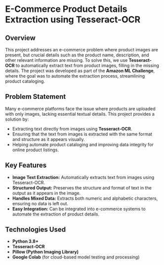 # E-Commerce Product Details Extraction using Tesseract-OCR

## Overview

This project addresses an e-commerce problem where product images are present, but crucial details such as the product name, description, and other relevant information are missing. To solve this, we use **Tesseract-OCR** to automatically extract text from product images, filling in the missing details. The project was developed as part of the **Amazon ML Challenge**, where the goal was to automate the extraction process, streamlining product cataloging.

## Problem Statement

Many e-commerce platforms face the issue where products are uploaded with only images, lacking essential textual details. This project provides a solution by:
- Extracting text directly from images using **Tesseract-OCR**.
- Ensuring that the text from images is extracted with the same format and structure as it appears visually.
- Helping automate product cataloging and improving data integrity for online product listings.

## Key Features

- **Image Text Extraction:** Automatically extracts text from images using Tesseract-OCR.
- **Structured Output:** Preserves the structure and format of text in the output as it appears in the image.
- **Handles Mixed Data:** Extracts both numeric and alphabetic characters, ensuring no data is left out.
- **Easy Integration:** Can be integrated into e-commerce systems to automate the extraction of product details.

## Technologies Used

- **Python 3.8+**
- **Tesseract-OCR**
- **Pillow (Python Imaging Library)**
- **Google Colab** (for cloud-based model testing and processing)




